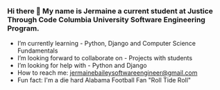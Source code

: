 ### Hi there 👋 My name is Jermaine a current student at Justice Through Code Columbia University Software Engineering Program.



- I’m currently learning - Python, Django and Computer Science Fundamentals
- I’m looking forward to collaborate on - Projects with students
- I’m looking for help with - Python and Django
- How to reach me: jermainebaileysoftwareengineer@gmail.com
- Fun fact: I'm a die hard Alabama Football Fan "Roll Tide Roll"

